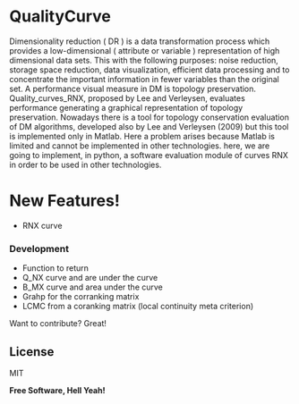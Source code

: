 # QualityCurve

Dimensionality reduction ( DR ) is a data transformation process which provides a low-dimensional ( attribute or variable ) representation of high dimensional data sets. This with the following purposes: noise reduction, storage space reduction, data visualization, efficient data processing and to concentrate the important information in fewer variables than the original set. A performance visual measure in DM is topology preservation. Quality_curves_RNX, proposed by Lee and Verleysen, evaluates performance generating a graphical representation of topology preservation.  Nowadays there is a tool for topology conservation evaluation of DM algorithms, developed also by Lee and Verleysen (2009) but this tool is implemented only in Matlab. Here a problem arises because Matlab is limited and cannot be implemented in other technologies. here, we are going to implement, in python, a software evaluation module of curves RNX in order to be used in other technologies.

# New Features!
  - RNX curve
### Development
- Function to return
 - Q_NX curve and are under the curve
 - B_MX curve and area under the curve
 - Grahp for the corranking matrix
 - LCMC from a coranking matrix (local continuity meta criterion)

Want to contribute? Great!

License
----

MIT

**Free Software, Hell Yeah!**

[Quality_curves_RNX]: <https://www.sciencedirect.com/science/article/abs/pii/S0925231213001471?via%3Dihub>
